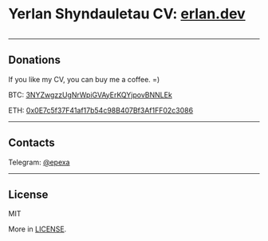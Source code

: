 # Yerlan Shyndauletau CV: [erlan.dev](https://erlan.dev/)

<a href="https://github.com/epexa/erlan.dev/blob/master/LICENSE"><img src="https://camo.githubusercontent.com/76f0e887c183ccc31c1cb63c33d2dbf48cb2df51/68747470733a2f2f696d672e736869656c64732e696f2f62616467652f4c6963656e73652d4d49542d677265656e2e737667" alt="" data-canonical-src="https://img.shields.io/badge/License-MIT-green.svg" style="max-width:100%;"></a>

------------

## Donations

If you like my CV, you can buy me a coffee. =)

BTC: [3NYZwgzzUgNrWpiGVAyErKQYjpovBNNLEk](bitcoin:3NYZwgzzUgNrWpiGVAyErKQYjpovBNNLEk)

ETH: [0x0E7c5f37F41af17b54c98B407Bf3Af1FF02c3086](ethereum:0x0E7c5f37F41af17b54c98B407Bf3Af1FF02c3086)

------------

## Contacts

Telegram: [@epexa](https://t.me/epexa)

------------

## License

MIT

More in [LICENSE](LICENSE).
